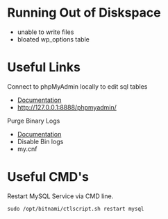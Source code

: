 # Running Out of Diskspace 

- unable to write files
- bloated wp_options table 

# Useful Links

Connect to phpMyAdmin locally to edit sql tables
* [Documentation](https://docs.bitnami.com/virtual-machine/faq/get-started/access-phpmyadmin/)
* http://127.0.0.1:8888/phpmyadmin/ 

Purge Binary Logs
* [Documentation](https://dev.mysql.com/doc/refman/5.6/en/purge-binary-logs.html)
* Disable Bin logs
* my.cnf

# Useful CMD's

Restart MySQL Service via CMD line.
 
```
sudo /opt/bitnami/ctlscript.sh restart mysql
```

